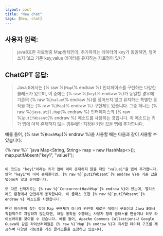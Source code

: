 ```yaml
---
layout: post
title: "New chat"
tags: [New, chat]
---
```


## 사용자 입력:
> java8호환 자료형중   Map형태인데,   추가하려는 데이터의  key가 동일하면, 덮어쓰지 않고 기존 key,value 데이터를 유지하는 자료형이 있나?

## ChatGPT 응답:
> Java 8에서는 {% raw %}`Map`{% endraw %} 인터페이스를 구현하는 다양한 클래스가 있으며, 이 중에는 {% raw %}`key`{% endraw %}가 동일할 경우에 기존의 {% raw %}`value`{% endraw %}를 덮어쓰지 않고 유지하는 특별한 동작을 하는 {% raw %}`Map`{% endraw %} 구현체도 있습니다. 그중 하나는 {% raw %}`java.util.Map`{% endraw %} 인터페이스의 {% raw %}`putIfAbsent`{% endraw %} 메소드를 사용하는 것입니다. 이 메소드는 키가 맵에 아직 존재하지 않는 경우에만 지정된 키와 값을 맵에 추가합니다.

예를 들어, {% raw %}`HashMap`{% endraw %}을 사용할 때는 다음과 같이 사용할 수 있습니다:

{% raw %}```java
Map<String, String> map = new HashMap<>();
map.putIfAbsent("key1", "value1");
```{% endraw %}

이 코드는 "key1"이라는 키가 맵에 이미 존재하지 않을 때만 "value1"을 맵에 추가합니다. 만약 "key1"이 이미 존재한다면, {% raw %}`putIfAbsent`{% endraw %}는 기존 값을 덮어쓰지 않고 유지합니다.

또 다른 선택지로는 {% raw %}`ConcurrentHashMap`{% endraw %}이 있는데, 멀티스레드 환경에서 안전하게 동작합니다. 이 클래스 또한 {% raw %}`putIfAbsent`{% endraw %} 메소드를 지원합니다.

만약 여러분이 찾는 것이 Map 구현체가 아니라 완전히 새로운 데이터 구조이고 Java 8에서 직접적으로 지원하지 않는다면, 해당 동작을 수행하는 사용자 정의 클래스를 만들거나 외부 라이브러리를 찾아볼 수 있습니다. 예를 들어, Apache Commons Collections나 Google Guava와 같은 라이브러리들은 {% raw %}`Map`{% endraw %}과 유사한 데이터 구조를 제공하며 다양한 기능성을 가진 클래스들을 포함하고 있습니다.

